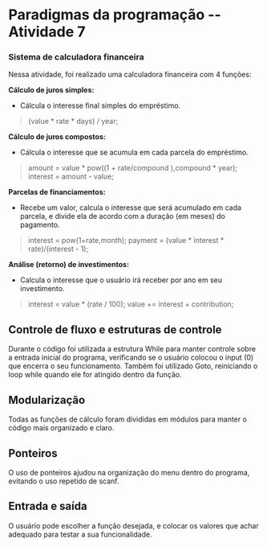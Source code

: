 # Paradigmas da programação -- Atividade 7

### Sistema de calculadora financeira 
Nessa atividade, foi realizado uma calculadora financeira com 4 funções:

**Cálculo de juros simples:**
- Cálcula o interesse final simples do empréstimo. 
> (value * rate * days) / year;

**Cálculo de juros compostos:**
- Cálcula o interesse que se acumula em cada parcela do empréstimo. 
> amount = value * pow((1 + rate/compound ),compound * year);
> interest = amount - value;

**Parcelas de financiamentos:**
- Recebe um valor, calcula o interesse que será acumulado em cada parcela, e divide ela de acordo com a duração (em meses) do pagamento.
> interest = pow(1+rate,month);
> payment = (value * interest * rate)/(interest - 1);

**Análise (retorno) de investimentos:**
- Calcula o interesse que o usuário irá receber por ano em seu investimento. 
> interest = value * (rate / 100);
> value += interest + contribution;

## Controle de fluxo e estruturas de controle

Durante o código foi utilizada a estrutura While para manter controle sobre a entrada inicial do programa, verificando se o usuário colocou o input (0) que encerra o seu funcionamento.
Também foi utilizado Goto, reiniciando o loop while quando ele for atingido dentro da função.

## Modularização

Todas as funções de cálculo foram divididas em módulos para manter o código mais organizado e claro. 

## Ponteiros

O uso de ponteiros ajudou na organização do menu dentro do programa, evitando o uso repetido de scanf. 

## Entrada e saída 

O usuário pode escolher a função desejada, e colocar os valores que achar adequado para testar a sua funcionalidade.
